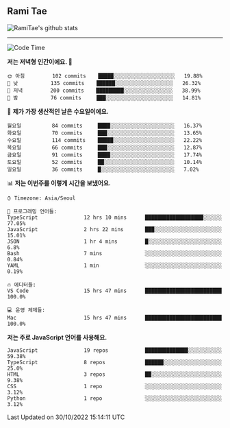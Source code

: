 ## Rami Tae

![RamiTae's github stats](https://github-readme-stats.vercel.app/api?username=RamiTae&show_icons=true&theme=tokyonight)

---
<!--START_SECTION:waka-->
![Code Time](http://img.shields.io/badge/Code%20Time-477%20hrs%2020%20mins-blue)

**저는 저녁형 인간이에요. 🦉** 

```text
🌞 아침         102 commits    █████░░░░░░░░░░░░░░░░░░░░   19.88% 
🌆 낮　         135 commits    ██████░░░░░░░░░░░░░░░░░░░   26.32% 
🌃 저녁         200 commits    █████████░░░░░░░░░░░░░░░░   38.99% 
🌙 밤　         76 commits     ███░░░░░░░░░░░░░░░░░░░░░░   14.81%

```
📅 **제가 가장 생산적인 날은 수요일이에요.** 

```text
월요일          84 commits     ████░░░░░░░░░░░░░░░░░░░░░   16.37% 
화요일          70 commits     ███░░░░░░░░░░░░░░░░░░░░░░   13.65% 
수요일          114 commits    █████░░░░░░░░░░░░░░░░░░░░   22.22% 
목요일          66 commits     ███░░░░░░░░░░░░░░░░░░░░░░   12.87% 
금요일          91 commits     ████░░░░░░░░░░░░░░░░░░░░░   17.74% 
토요일          52 commits     ██░░░░░░░░░░░░░░░░░░░░░░░   10.14% 
일요일          36 commits     █░░░░░░░░░░░░░░░░░░░░░░░░   7.02%

```


📊 **저는 이번주를 이렇게 시간을 보냈어요.** 

```text
⌚︎ Timezone: Asia/Seoul

💬 프로그래밍 언어들: 
TypeScript               12 hrs 10 mins      ███████████████████░░░░░░   77.05% 
JavaScript               2 hrs 22 mins       ███░░░░░░░░░░░░░░░░░░░░░░   15.01% 
JSON                     1 hr 4 mins         █░░░░░░░░░░░░░░░░░░░░░░░░   6.8% 
Bash                     7 mins              ░░░░░░░░░░░░░░░░░░░░░░░░░   0.84% 
YAML                     1 min               ░░░░░░░░░░░░░░░░░░░░░░░░░   0.19%

🔥 에디터들: 
VS Code                  15 hrs 47 mins      █████████████████████████   100.0%

💻 운영 체제들: 
Mac                      15 hrs 47 mins      █████████████████████████   100.0%

```

**저는 주로 JavaScript 언어를 사용해요.** 

```text
JavaScript               19 repos            ██████████████░░░░░░░░░░░   59.38% 
TypeScript               8 repos             ██████░░░░░░░░░░░░░░░░░░░   25.0% 
HTML                     3 repos             ██░░░░░░░░░░░░░░░░░░░░░░░   9.38% 
CSS                      1 repo              ░░░░░░░░░░░░░░░░░░░░░░░░░   3.12% 
Python                   1 repo              ░░░░░░░░░░░░░░░░░░░░░░░░░   3.12%

```



 Last Updated on 30/10/2022 15:14:11 UTC
<!--END_SECTION:waka-->

